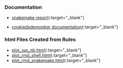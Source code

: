 <!-- 
The content rendered from this file is used for the jekyll github page.
-->

### Documentation

  - [snakemake
    report](https://erblast.github.io/cookie_ds_demo//snakemake_report/index.html){:target="\_blank"}

  - [cookiedsdemopkgr
    documentation](https://erblast.github.io/cookie_ds_demo//cookiedsdemopkgr/index.html){:target="\_blank"}

### html Files Created from Rules

  - [plot\_jup\_nb.html](https://erblast.github.io/cookie_ds_demo//html/plot_jup_nb.html){:target="\_blank"}
  - [plot\_rmd\_shell.html](https://erblast.github.io/cookie_ds_demo//html/plot_rmd_shell.html){:target="\_blank"}
  - [plot\_rmd\_snakemake.html](https://erblast.github.io/cookie_ds_demo//html/plot_rmd_snakemake.html){:target="\_blank"}
